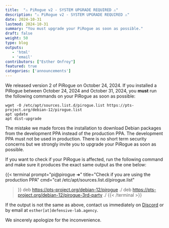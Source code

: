 ```yaml
---
title:  "⚠️ PiRogue v2 - SYSTEM UPGRADE REQUIRED ⚠️"
description: "⚠️ PiRogue v2 - SYSTEM UPGRADE REQUIRED ⚠️"
date: 2024-10-31
lastmod: 2024-10-31
summary: "You must upgrade your PiRogue as soon as possible."
draft: false
weight: 50
type: blog
outputs:
   - 'html'
   - 'email'
contributors: ["Esther Onfroy"]
featured: true
categories: ['announcements']
---
```


We released version 2 of PiRogue on October 24, 2024. If you installed a PiRogue between October 24, 2024 and October 31, 2024, you **must** run the following commands on your PiRogue as soon as possible:

```shell
wget -O /etc/apt/sources.list.d/pirogue.list https://pts-project.org/debian-12/pirogue.list
apt update
apt dist-upgrade
```

The mistake we made forces the installation to download Debian packages from the development PPA instead of the production PPA. The development PPA must not be used in production. There is no short term security concerns but we strongly invite you to upgrade your PiRogue as soon as possible.

If you want to check if your PiRogue is affected, run the following command and make sure it produces the exact same output as the one below:

{{< terminal 
prompt="pi@pirogue ➜" 
title="Check if you are using the production PPA"
cmd="cat /etc/apt/sources.list.d/pirogue.list" 
>}}
deb https://pts-project.org/debian-12/pirogue ./
deb https://pts-project.org/debian-12/pirogue-3rd-party ./
{{< /terminal >}}

If the output is not the same as above, contact us immediately on [Discord](https://discord.gg/qGX73GYNdp) or by email at `esther[at]defensive-lab.agency`.

We sincerely apologize for the inconvenience.
